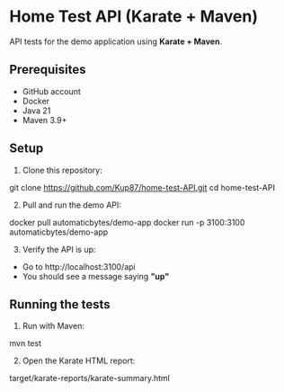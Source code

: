# Home Test API (Karate + Maven)
API tests for the demo application using **Karate + Maven**.

## Prerequisites
- GitHub account
- Docker
- Java 21
- Maven 3.9+

## Setup
1. Clone this repository:

git clone https://github.com/Kup87/home-test-API.git
cd home-test-API

2. Pull and run the demo API:

docker pull automaticbytes/demo-app
docker run -p 3100:3100 automaticbytes/demo-app

3. Verify the API is up:
   
- Go to http://localhost:3100/api
- You should see a message saying **"up"**

## Running the tests

1. Run with Maven:

mvn test

2. Open the Karate HTML report:

target/karate-reports/karate-summary.html